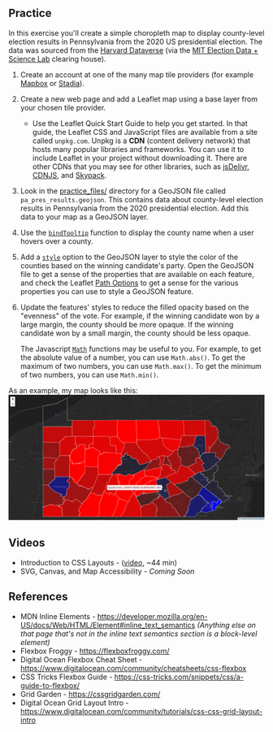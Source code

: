 ## Practice

In this exercise you'll create a simple choropleth map to display county-level election results in Pennsylvania from the 2020 US presidential election. The data was sourced from the [Harvard Dataverse](https://dataverse.harvard.edu/dataset.xhtml?persistentId=doi:10.7910/DVN/VOQCHQ) (via the [MIT Election Data + Science Lab](https://electionlab.mit.edu/data) clearing house).

1.  Create an account at one of the many map tile providers (for example [Mapbox](https://www.mapbox.com/) or [Stadia](stadiamaps.com)).
2.  Create a new web page and add a Leaflet map using a base layer from your chosen tile provider.
    - Use the Leaflet Quick Start Guide to help you get started. In that guide, the Leaflet CSS and JavaScript files are available from a site called `unpkg.com`. Unpkg is a **CDN** (content delivery network) that hosts many popular libraries and frameworks. You can use it to include Leaflet in your project without downloading it. There are other CDNs that you may see for other libraries, such as [jsDelivr](https://www.jsdelivr.com/), [CDNJS](https://cdnjs.com/), and [Skypack](https://www.skypack.dev/).
3.  Look in the [practice_files/](practice_files/) directory for a GeoJSON file called `pa_pres_results.geojson`. This contains data about county-level election results in Pennsylvania from the 2020 presidential election. Add this data to your map as a GeoJSON layer.
4.  Use the [`bindTooltip`](https://leafletjs.com/reference.html#layer-bindtooltip) function to display the county name when a user hovers over a county.
5.  Add a [`style`](https://leafletjs.com/reference.html#geojson-style) option to the GeoJSON layer to style the color of the counties based on the winning candidate's party. Open the GeoJSON file to get a sense of the properties that are available on each feature, and check the Leaflet [Path Options](https://leafletjs.com/reference.html#path-option) to get a sense for the various properties you can use to style a GeoJSON feature.
6.  Update the features' styles to reduce the filled opacity based on the "evenness" of the vote. For example, if the winning candidate won by a large margin, the county should be more opaque. If the winning candidate won by a small margin, the county should be less opaque.

    The Javascript [`Math`](https://developer.mozilla.org/en-US/docs/Web/JavaScript/Reference/Global_Objects/Math) functions may be useful to you. For example, to get the absolute value of a number, you can use `Math.abs()`. To get the maximum of two numbers, you can use `Math.max()`. To get the minimum of two numbers, you can use `Math.min()`.

As an example, my map looks like this:
![Example Results Map](practice_files/example_results_map.png)

## Videos

- Introduction to CSS Layouts - ([video](https://share.descript.com/view/epmjwwWCJPj), ~44 min)
- SVG, Canvas, and Map Accessibility - _Coming Soon_

## References

- MDN Inline Elements - https://developer.mozilla.org/en-US/docs/Web/HTML/Element#inline_text_semantics _(Anything else on that page that's not in the inline text semantics section is a block-level element)_
- Flexbox Froggy - https://flexboxfroggy.com/
- Digital Ocean Flexbox Cheat Sheet - https://www.digitalocean.com/community/cheatsheets/css-flexbox
- CSS Tricks Flexbox Guide - https://css-tricks.com/snippets/css/a-guide-to-flexbox/
- Grid Garden - https://cssgridgarden.com/
- Digital Ocean Grid Layout Intro - https://www.digitalocean.com/community/tutorials/css-css-grid-layout-intro